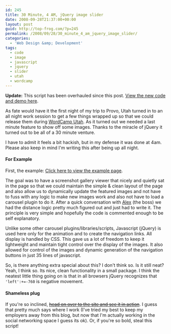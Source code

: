 ```yaml
---
id: 245
title: 30 Minute, 4 AM, jQuery image slider
date: 2008-09-28T21:37:00+00:00
layout: post
guid: http://top-frog.com/?p=245
permalink: /2008/09/28/30_minute_4_am_jquery_image_slider/
categories:
  - 'Web Design &amp; Development'
tags:
  - code
  - image
  - javascript
  - jquery
  - slider
  - utah
  - wordcamp
---
```

**Update:** This script has been overhauled since this post. [View the new code and demo here](/2009/02/19/jquery_image_slider_improved).

As fate would have it the first night of my trip to Provo, Utah turned in to an all night work session to get a few things wrapped up so that we could release them during [WordCamp Utah](http://utah.wordcamp.org/). As it turned out we needed a last minute feature to show off some images. Thanks to the miracle of jQuery it turned out to be all of a 30 minute venture.

I have to admit it feels a bit hackish, but in my defense it was done at 4am. Please also keep in mind I'm writing this after being up all night.

#### For Example

First, the example: [Click here to view the example page](/stuff/slider/).

The goal was to have a screenshot gallery viewer that nicely and quietly sat in the page so that we could maintain the simple & clean layout of the page and also allow us to dynamically update the featured images and not have to fuss with any logic to make new images work and also not have to load a carousel plugin to do it. After a quick conversation with [Alex](http://alexking.org) (the boss) we had the distance logic pretty much figured out and just had to write it. The principle is very simple and hopefully the code is commented enough to be self explanatory. 

Unlike some other carousel plugins/libraries/scripts, Javascript (jQuery) is used here only for the animation and to create the navigation links. All display is handled by CSS. This gave us a lot of freedom to keep it lightweight and maintain tight control over the display of the images. It also allowed for control of the images and dynamic generation of the navigation buttons in just 35 lines of javascript.

So, is there anything extra special about this? I don't think so. Is it still neat? Yeah, I think so. Its nice, clean functionality in a small package. I think the neatest little thing going on is that in all browsers jQuery recognizes that `'left':+=-760` is negative movement.

#### Shameless plug

If you're so inclined, ~~[head on over to the site and see it in action](http://crowdfavorite.com/portfolio/addictomatic/)~~. I guess that pretty much says where I work (I've tried my best to keep my employers away from this blog, but now that I'm actually working in the social networking space I guess its ok). Or, if you're so bold, steal this script!
